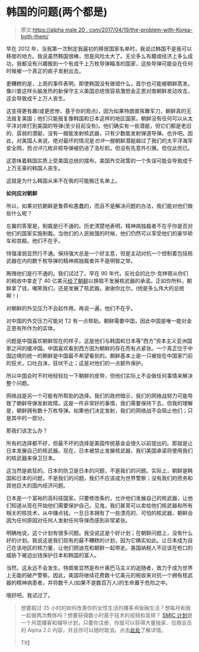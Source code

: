 # 韩国的问题(两个都是)

> 原文:[https://alpha male 20 . com/2017/04/19/the-problem-with-Korea-both-them/](https://alphamale20.com/2017/04/19/the-problem-with-korea-both-of-them/)

早在 2012 年，当我第一次制定我最初的移居国家名单时，我说过韩国不是我可以移居的地方。我说虽然韩国很棒，但是风险太大了。无论多么有趣或经济上多么成功，我都没有兴趣搬到一个有成千上万枚导弹瞄准的国家，这些导弹可能会在任何时候被一个真正的疯子发射出去。

更糟糕的是，上周的事件表明，即使韩国没有做错什么，首尔也可能被朝鲜蒸发。像川普这样头脑发热的新保守主义美国总统很容易激怒金正恩对南朝鲜发动攻击，这会导致成千上万人丧生。

这变得更有趣(或更悲惨，基于你的观点)，因为如果特朗普挥舞军刀，朝鲜真的无法报复美国；他们只能报复像韩国和日本这样的地区国家。朝鲜没有任何可以从太平洋对岸打到美国的导弹(至少目前没有)。他们确实有一些潜艇，但它们都是老旧的、孱弱的潜艇，没有一艘能发射核武器，只有少数能发射弹道导弹。也许吧。因此，对美国人来说，绝对最坏的情况是*也许*一艘朝鲜潜艇越过了我们的太平洋海军安全网，而*也许*几枚非核导弹被扔进了洛杉机，但没有先意外引爆。但仅此而已。

这意味着韩国实质上受美国总统的摆布。美国外交政策的一个失误可能会导致成千上万无辜的韩国人丧生。

这就是为什么韩国从来不在我的可能搬迁名单上。

**如何应对朝鲜**

所以，如果对抗朝鲜是鲁莽和愚蠢的，而且不是解决问题的办法，我们能对他们做些什么呢？

左翼的答案是，制裁是行不通的。历史清楚地表明，精神病独裁者不在乎你是否对他们的国家实施制裁。当他们的人民挨饿的时候，他们仍然可以享受他们的豪华轿车和宫殿。他们不在乎。

恃强凌弱显然行不通。保持强大总是一个好主意，但是主动对抗一个控制着包括核武器在内的数千枚导弹的精神病独裁者并不是明智之举。

贿赂他们是行不通的。我们试过了。早在 90 年代，反社会的比尔·克林顿从你们的税收中拿走了 40 亿美元[给了朝鲜](http://www.lifezette.com/polizette/bill-clinton-paved-way-nuclear-north-korea/)以换取不发展核武器的承诺。正如你所料，朝鲜拿了钱，嘲笑我们，还是发展了核武器。谢谢你比尔。(他是多么伟大的总统啊！)

对朝鲜的外交压力不会起作用。再说一遍，他们不在乎。

对中国的外交压力可能对 T2 有一点帮助。朝鲜需要中国，因此中国是唯一能对金正恩有所作为的实体。

问题是中国喜欢朝鲜现在的样子。这是他们与韩国和日本等“西方”资本主义亚洲国家之间的缓冲国。中国喜欢看到西方因为朝鲜的存在而有点紧张。一个真正位于中国边境的统一的朝鲜是中国最不希望看到的。朝鲜基本上是一只被拴在中国家门前的狂犬，口吐白沫，狂吠不止；这是对他们的一点额外保护。

所以中国会时不时地轻轻拉一下朝鲜的皮带，但他们实际上不会做任何事情来解决整个问题。

网络战是另一个可能有所帮助的选择。我们的政府暗示，我们的网络战努力可能导致了朝鲜导弹发射故障。这是一件非常好的事情，我们需要保持下去，但我的理解是，朝鲜拥有数十万枚导弹。如果他们决定发射，我们的网络战不会阻止他们；只是其中的一部分。

那我们该怎么办？

所有的选择都不好，但最不坏的选择是美国传统基金会很久以前提出的。那就是让日本发展自己的核武器。现在，日本被禁止发展核武器，我们美国承诺将使用我们的核武器来保卫日本。

这当然是疯狂的。日本的防卫是日本的问题，不是我们的问题。实际上，朝鲜是韩国和日本的问题，不是我们的问题。我们不应该成为世界警察；没有我们的债务和其他巨大的国内经济问题。

日本是一个富裕的高科技国家。只要修改条约，允许他们发展自己的核武器，让他们知道从现在开始他们需要保护自己。见鬼，我们甚至可以卖给他们核武器和所有相关的核技术，从中赚点钱。一旦日本拥有了一些漂亮的、可怕的核武器，朝鲜会因为任何原因对任何人发射任何导弹而感到非常紧张。

明确地说，这个计划有很多问题。我没说这是个好计划；在朝鲜问题上，没有什么好的计划。我说这是我们现有的最不糟糕的计划，因为它确实如此。让日本成为自己在该地区的核力量，让他们把迪克和朝鲜一起带走。美国纳税人不应该在枪口的威胁下被迫出钱保护日本和韩国的富人。

当然，这永远不会发生。特朗普显然是布什奥巴马主义的追随者，致力于成为世界上无能的破产警察。因此，美国将继续花费数十亿美元的税收来对抗一个拥有核武器的精神病患者，并将数千人(如果不是数百万人)的生命置于危险之中。

哦好吧。我试过了。

> 想要超过 35 小时的如何改善你的女性生活的播客*和*金融生活？想每月和我一起做两次教练吗？想要获得数小时基于技术的视频和音频？ [SMIC 计划](https://alphamale20.kartra.com/page/vIL17)是一个月度播客和辅导计划，只要你注册，你就可以获得大量独家、仅限会员的 Alpha 2.0 内容，并且你可以随时取消。点击[此处](https://alphamale20.kartra.com/page/vIL17)了解详情。
> 
> T9】